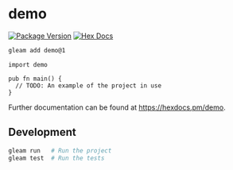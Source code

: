 # demo

[![Package Version](https://img.shields.io/hexpm/v/demo)](https://hex.pm/packages/demo)
[![Hex Docs](https://img.shields.io/badge/hex-docs-ffaff3)](https://hexdocs.pm/demo/)

```sh
gleam add demo@1
```
```gleam
import demo

pub fn main() {
  // TODO: An example of the project in use
}
```

Further documentation can be found at <https://hexdocs.pm/demo>.

## Development

```sh
gleam run   # Run the project
gleam test  # Run the tests
```
